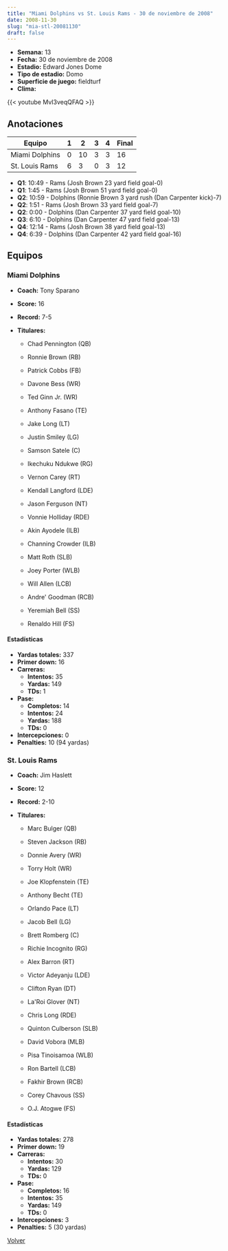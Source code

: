 ```yaml
---
title: "Miami Dolphins vs St. Louis Rams - 30 de noviembre de 2008"
date: 2008-11-30
slug: "mia-stl-20081130"
draft: false
---
```


- **Semana:** 13
- **Fecha:** 30 de noviembre de 2008
- **Estadio:** Edward Jones Dome
- **Tipo de estadio:** Domo
- **Superficie de juego:** fieldturf
- **Clima:** 


{{< youtube MvI3veqQFAQ >}}


## Anotaciones
| Equipo | 1 | 2 | 3 | 4 | Final |
|--------|---|---|---|---|-------|
| Miami Dolphins  | 0 | 10 | 3 | 3  | 16 |
| St. Louis Rams  | 6 | 3 | 0 | 3  | 12 |
- **Q1**: 10:49 - Rams (Josh Brown 23 yard field goal-0)
- **Q1**: 1:45 - Rams (Josh Brown 51 yard field goal-0)
- **Q2**: 10:59 - Dolphins (Ronnie Brown 3 yard rush (Dan Carpenter kick)-7)
- **Q2**: 1:51 - Rams (Josh Brown 33 yard field goal-7)
- **Q2**: 0:00 - Dolphins (Dan Carpenter 37 yard field goal-10)
- **Q3**: 6:10 - Dolphins (Dan Carpenter 47 yard field goal-13)
- **Q4**: 12:14 - Rams (Josh Brown 38 yard field goal-13)
- **Q4**: 6:39 - Dolphins (Dan Carpenter 42 yard field goal-16)


## Equipos


### Miami Dolphins
* **Coach:** Tony Sparano
* **Score:** 16
* **Record:** 7-5
* **Titulares:** 

  * Chad Pennington (QB) 

  * Ronnie Brown (RB) 

  * Patrick Cobbs (FB) 

  * Davone Bess (WR) 

  * Ted Ginn Jr. (WR) 

  * Anthony Fasano (TE) 

  * Jake Long (LT) 

  * Justin Smiley (LG) 

  * Samson Satele (C) 

  * Ikechuku Ndukwe (RG) 

  * Vernon Carey (RT) 

  * Kendall Langford (LDE) 

  * Jason Ferguson (NT) 

  * Vonnie Holliday (RDE) 

  * Akin Ayodele (ILB) 

  * Channing Crowder (ILB) 

  * Matt Roth (SLB) 

  * Joey Porter (WLB) 

  * Will Allen (LCB) 

  * Andre' Goodman (RCB) 

  * Yeremiah Bell (SS) 

  * Renaldo Hill (FS) 

#### Estadísticas
* **Yardas totales:** 337
* **Primer down:** 16
* **Carreras:**
  * **Intentos:** 35
  * **Yardas:** 149
  * **TDs:** 1
* **Pase:**
  * **Completos:** 14
  * **Intentos:** 24
  * **Yardas:** 188
  * **TDs:** 0
* **Intercepciones:** 0
* **Penalties:** 10 (94 yardas)

### St. Louis Rams
* **Coach:** Jim Haslett
* **Score:** 12
* **Record:** 2-10
* **Titulares:** 

  * Marc Bulger (QB) 

  * Steven Jackson (RB) 

  * Donnie Avery (WR) 

  * Torry Holt (WR) 

  * Joe Klopfenstein (TE) 

  * Anthony Becht (TE) 

  * Orlando Pace (LT) 

  * Jacob Bell (LG) 

  * Brett Romberg (C) 

  * Richie Incognito (RG) 

  * Alex Barron (RT) 

  * Victor Adeyanju (LDE) 

  * Clifton Ryan (DT) 

  * La'Roi Glover (NT) 

  * Chris Long (RDE) 

  * Quinton Culberson (SLB) 

  * David Vobora (MLB) 

  * Pisa Tinoisamoa (WLB) 

  * Ron Bartell (LCB) 

  * Fakhir Brown (RCB) 

  * Corey Chavous (SS) 

  * O.J. Atogwe (FS) 

#### Estadísticas
* **Yardas totales:** 278
* **Primer down:** 19
* **Carreras:**
  * **Intentos:** 30
  * **Yardas:** 129
  * **TDs:** 0
* **Pase:**
  * **Completos:** 16
  * **Intentos:** 35
  * **Yardas:** 149
  * **TDs:** 0
* **Intercepciones:** 3
* **Penalties:** 5 (30 yardas)


[Volver](/historia/2008)
